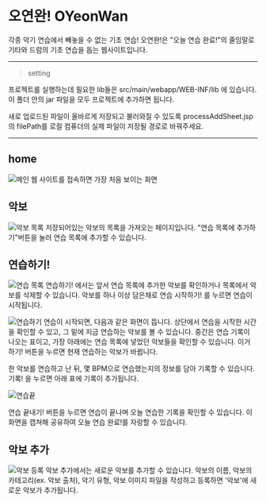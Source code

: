 # 오연완! OYeonWan

각종 악기 연습에서 빼놓을 수 없는 기초 연습!
오연완!은 "오늘 연습 완료!"의 줄임말로 기타와 드럼의 기초 연습을 돕는 웹사이트입니다.

---

> setting

프로젝트를 실행하는데 필요한 lib들은 src/main/webapp/WEB-INF/lib 에 있습니다.
이 폴더 안의 jar 파일을 모두 프로젝트에 추가하면 됩니다.


새로 업로드된 파일이 올바르게 저장되고 불러와질 수 있도록 processAddSheet.jsp의 filePath를 로컬 컴퓨더의 실제 파일이 저장될 경로로 바꿔주세요.

---

## home
![메인](https://github.com/user-attachments/assets/7fc5febe-3301-431a-8095-5c0dfd7b34db)
웹 사이트를 접속하면 가장 처음 보이는 화면


## 악보
![악보 목록](https://github.com/user-attachments/assets/c995cfa2-2029-4dde-a37c-7a0c7f12ea0e)
저장되어있는 악보의 목록을 가져오는 페이지입니다.
"연습 목록에 추가하기"버튼을 눌러 연습 목록에 추가할 수 있습니다.

## 연습하기!
![연습 목록](https://github.com/user-attachments/assets/4a38e183-de5b-4dfe-bfdd-5fa6cfc980dc)
연습하기! 에서는 앞서 연습 목록에 추가한 악보를 확인하거나 목록에서 악보를 삭제할 수 있습니다.
악보를 하나 이상 담은채로 연습 시작하기! 를 누르면 연습이 시작됩니다.


![연습하기](https://github.com/user-attachments/assets/0c60c158-a896-4f4d-b197-e59367332751)
연습이 시작되면, 다음과 같은 화면이 뜹니다.
상단에서 연습을 시작한 시간을 확인할 수 있고,
그 밑에 지금 연습하는 악보를 볼 수 있습니다.
중간은 연습 기록이 나오는 표이고,
가장 아래에는 연습 목록에 넣었던 악보들을 확인할 수 있습니다.
이거 하기! 버튼을 누르면 현재 연습하는 악보가 바뀝니다.


한 악보를 연습하고 난 뒤, 몇 BPM으로 연습했는지의 정보를 담아 기록할 수 있습니다.
기록! 을 누르면 아래 표에 기록이 추가됩니다.

![연습끝](https://github.com/user-attachments/assets/ce619c9a-3624-4a61-9198-108374bd3431)

연습 끝내기! 버튼을 누르면 연습이 끝나며 오늘 연습한 기록을 확인할 수 있습니다.
이 화면을 캡쳐해 공유하여 오늘 연습 완료!를 자랑할 수 있습니다.

## 악보 추가
![악보 등록](https://github.com/user-attachments/assets/5c6fb2a2-5501-4af3-a33d-e7a059b52688)
악보 추가에서는 새로운 악보를 추가할 수 있습니다.
악보의 이름, 악보의 카테고리(ex. 악보 출처), 악기 유형, 악보 이미지 파일을 작성하고 등록하면 '악보'에 새로운 악보가 추가됩니다.
